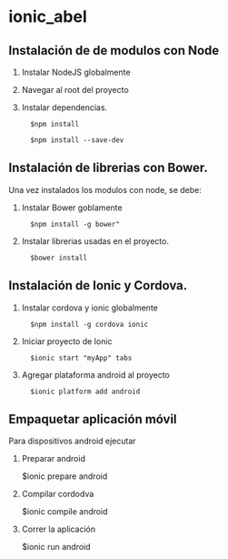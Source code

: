 # ionic_abel

Instalación de de modulos con Node
----------------------------------

1. Instalar NodeJS globalmente

2. Navegar al root del proyecto

3. Instalar dependencias.


         $npm install
      
         $npm install --save-dev



Instalación de librerias con Bower.
-----------------------------------

Una vez instalados los modulos con node, se debe:

1. Instalar Bower goblamente

         $npm install -g bower"

2. Instalar librerias usadas en el proyecto.

         $bower install





Instalación de Ionic y Cordova.
-----------------------------------

1. Instalar cordova y ionic globalmente

         $npm install -g cordova ionic

2. Iniciar proyecto de Ionic

         $ionic start "myApp" tabs

3. Agregar plataforma android al proyecto

         $ionic platform add android




Empaquetar aplicación móvil
------------------------

Para dispositivos android ejecutar

1. Preparar android

    $ionic prepare android

2. Compilar cordodva

    $ionic compile android

3. Correr la aplicación

    $ionic run android
